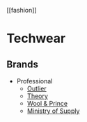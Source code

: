 [[fashion]]
# Techwear
## Brands
- Professional
	- [Outlier](https://outlier.nyc/)
	- [Theory](https://www.theory.com/)
	- [Wool & Prince](https://woolandprince.com/)
	- [Ministry of Supply](https://ministryofsupply.com/)